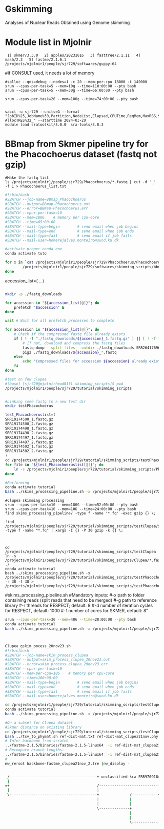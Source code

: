 # Gskimming
 Analyses of Nuclear Reads Obtained using Genome skimming

# Module list in Mjolnir 
```  1) skmer/3.3.0   2) apples/20231016   3) fasttree/2.1.11   4) mash/2.3   5) fastme/2.1.6.1  /projects/mjolnir1/people/sjr729/softwares/guppy-64 ```

#if CONSULT used, it needs a lot of memory
```
#salloc --qos=debug --nodes=1 -c 20 --mem-per-cpu 18000 -t 140000
srun --cpus-per-task=5 --mem=10g --time=110:00:00 --pty bash
srun --cpus-per-task=5 --mem=30g --time=66:00:00 --pty bash

srun --cpus-per-task=20 --mem=100g --time=74:00:00 --pty bash


sacct -u sjr729 --units=G --format "JobID%25,JobName%30,Partition,NodeList,Elapsed,CPUTime,ReqMem,MaxRSS,State%15, AllocTRES%32_" --starttime 2024-03-20
module load sratoolkit/3.0.0  sra-tools/3.0.3
```

# BBmap from Skmer pipeline try for the Phacochoerus dataset (fastq not gzip)
```
#Make the fastq list
ls /projects/mjolnir1/people/sjr729/Phacochoerus/*.fastq | cut -d '_' -f 1 > Phacochoerus_list.txt
```

```bash
#!/bin/bash
#SBATCH --job-name=BBmap_Phacochoerus
#SBATCH --output=BBmap-Phacochoerus.out
#SBATCH --error=BBmap-Phacochoerus.err
#SBATCH --cpus-per-task=10
#SBATCH --mem=180G    # memory per cpu-core
#SBATCH --time=05:00:00
#SBATCH --mail-type=begin        # send email when job begins
#SBATCH --mail-type=end          # send email when job ends
#SBATCH --mail-type=fail         # send email if job fails
#SBATCH --mail-user=homerejalves.monteiro@sund.ku.dk

#activate proper conda env
conda activate tuto

for x in `cat /projects/mjolnir1/people/sjr729/Phacochoerus/Phacochoerus_list.txt`; do 
        /projects/mjolnir1/people/sjr729/softwares/skimming_scripts/bbmap_pipeline.sh ${x}_1.fastq ${x}_2.fastq ${x}_merged.fastq
done 

```
accession_list=(
...)

```bash

mkdir -p ./fastq_downloads

for accession in "${accession_list[@]}"; do
    prefetch "$accession" &
done

wait # Wait for all prefetch processes to complete

for accession in "${accession_list[@]}"; do
    # Check if the compressed fastq file already exists
    if [ ! -f "./fastq_downloads/${accession}_1.fastq.gz" ] || [ ! -f "./fastq_downloads/${accession}_2.fastq.gz" ]; then
        # If not, download and compress the fastq files
        fastq-dump --split-files --outdir ./fastq_downloads SRR26417696
        pigz ./fastq_downloads/${accession}_*.fastq
    else
        echo "Compressed files for accession ${accession} already exist, skipping."
    fi
done
```


```bash
#test on few clupea
#(base) [sjr729@mjolnirhead01fl skimming_scripts]$ pwd
/projects/mjolnir1/people/sjr729/tutorial/skimming_scripts


#Linking some fastq to a new test dir 
mkdir testPhacochoerus

test_Phacochoeruslist=(
SRR19174500_1.fastq.gz
SRR19174500_2.fastq.gz
SRR19174498_1.fastq.gz
SRR19174498_2.fastq.gz
SRR19174497_1.fastq.gz
SRR19174497_2.fastq.gz
SRR19174502_1.fastq.gz
SRR19174502_2.fastq.gz
)
cd /projects/mjolnir1/people/sjr729/tutorial/skimming_scripts/testPhacochoerus
for file in "${test_Phacochoeruslist[@]}"; do
    ln -s /projects/mjolnir1/people/sjr729/tutorial/skimming_scripts/Phacochoerus/"$file" .
done

#Performing 
conda activate tutorial
bash ../skims_processing_pipeline.sh -x /projects/mjolnir1/people/sjr729/tutorial/skimming_scripts/testPhacochoerus
```



```
#Clupea skimming processing
srun --cpus-per-task=10 --mem=180G --time=52:00:00 --pty bash
srun --cpus-per-task=10 --mem=10G --time=24:00:00 --pty bash
find skims_processing_pipeline/ -type f -name '*.fq' -exec gzip {} \;

find /projects/mjolnir1/people/sjr729/tutorial/skimming_scripts/testClupea/skims_processing_pipeline/ -type f -name "*.fq" | xargs -I {} -P 30 gzip -k {} \;



cd /projects/mjolnir1/people/sjr729/tutorial/skimming_scripts/testClupea
ln -s /projects/mjolnir1/people/sjr729/tutorial/skimming_scripts/Clupea/*.fastq.gz ./
conda activate tutorial
bash ../skims_processing_pipeline.sh -x /projects/mjolnir1/people/sjr729/tutorial/skimming_scripts/testPhacochoerus -r 30 -f 30 > /projects/mjolnir1/people/sjr729/tutorial/skimming_scripts/testPhacochoerus.log
```

#skims_processing_pipeline.sh
#Mandatory inputs:
#-x  path to folder containing reads (split reads that need to be merged)
#-g  path to reference library
#-r  threads for RESPECT; default: 8
#-d  number of iteration cycles for RESPECT, default: 1000
#-f  number of cores for SKMER, default: 8"



```bash
srun --cpus-per-task=30 --mem=40G --time=20:00:00 --pty bash
conda activate tutorial
bash ../skims_processing_pipeline.sh -x /projects/mjolnir1/people/sjr729/tutorial/skimming_scripts/testMagpie -r 39 -f 39 > /projects/mjolnir1/people/sjr729/tutorial/skimming_scripts/testMagpie_11feb24_screen.log



Clupea_gskim_pocess_20nov23.sh
#!/bin/bash
#SBATCH --job-name=skim_process_clupea
#SBATCH --output=skim_process_clupea_20nov23.out
#SBATCH --error=skim_process_clupea_20nov23.err
#SBATCH --cpus-per-task=10
#SBATCH --mem-per-cpu=18G    # memory per cpu-core
#SBATCH --time=100:00:00
#SBATCH --mail-type=begin        # send email when job begins
#SBATCH --mail-type=end          # send email when job ends
#SBATCH --mail-type=fail         # send email if job fails
#SBATCH --mail-user=homerejalves.monteiro@sund.ku.dk

cd /projects/mjolnir1/people/sjr729/tutorial/skimming_scripts/testClupea
conda activate tutorial
bash ../skims_processing_pipeline.sh -x /projects/mjolnir1/people/sjr729/tutorial/skimming_scripts/testClupea -r 56 -f 56 > /projects/mjolnir1/people/sjr729/tutorial/skimming_scripts/testClupea/skim_process_clupea_18dec23_screen.log
```

```bash
#On a subset for Clupea dataset
#Skmer distance on existing library
cd /projects/mjolnir1/people/sjr729/tutorial/skimming_scripts/testClupea
bash ../tsv_to_phymat.sh ref-dist-mat.txt ref-dist-mat_clupea21nov.phy
# Infer backbone from scratch
../fastme-2.1.5/binaries/fastme-2.1.5-linux64  -i ref-dist-mat_clupea21nov.phy  -o backbone-fastme_clupea21nov.tre
# Recompute branch lengths:
../fastme-2.1.5/binaries/fastme-2.1.5-linux64  -i ref-dist-mat_clupea21nov.phy  -o backbone-fastme_clupea21nov_2.tre -u backbone-fastme_clupea21nov.tre
#
nw_reroot backbone-fastme_clupea21nov_2.tre |nw_display -


 /----------------------------------------+ unclassified-kra ERR9709184: Kadriorg Wreck, Estonia, 14th century
 |
=+                                        /---------------------------------------------------+ unclassified-kra ERR9709103: Giecz, Poland, 9th-13th century
 |                                        |
 \----------------------------------------+              /------------+ unclassified-kra ERR9709099: Giecz, Poland, 9th-13th century
                                          |              |
                                          |              |                             /-----------------------------------------+ unclassified-kra ERR9709108: Giecz, Poland, 9th-13th century
                                          \--------------+                         /---+
                                                         |                         |   \-----------------------------------+ unclassified-kra ERR9709094: Giecz, Poland, 9th-13th century
                                                         |                         |
                                                         \-------------------------+     /--------------------------------------------+ unclassified-kra ERR9709123: Mala Nieszawka, Poland, 14th-15th century
                                                                                   |     |
                                                                                   |     |    /----------------------------------+ unclassified-kra ERR9709092: Giecz, Poland, 9th-13th century
                                                                                   \-----+    |
                                                                                         |    |  /---------------------------------------+ unclassified-kra ERR9709199: Selso-Vestby, Denmark, 1290-1380 CE
                                                                                         \----+  |
                                                                                              |  |                                           /--------------+ unclassified-kra ERR9709180: Kolowbrzweg Budzistowo, Poland, 750-850 CE
                                                                                              |  |                                           |
                                                                                              |  /-------------------------------------------+              /--------------+ unclassified-kra ERR9709174: BAL_22_HER054, Kolowbrzweg Budzistowo, Poland, 750-850 CE
                                                                                              \--|                                           |              |
                                                                                                 |                                           \--------------+         /-------------------+ unclassified-kra ERR9709173: BAL_22_HER052b, Kolowbrzweg Budzistowo, Poland, 750-850 CE
                                                                                                 |                                                          \---------+
                                                                                                 |                                                                    \---------+ unclassified-kra ERR9709172: BAL_22_HER052a, Kolowbrzweg Budzistowo, Poland, 750-850 CE
                                                                                                 |          /----------------------------------+ unclassified-kra ERR9709155: BAL_22_HER045a,  Kolowbrzweg Budzistowo, Poland, 750-850 CE
                                                                                                 /----------+
                                                                                                 |          \-------------+ unclassified-kra ERR9709149: BAL_22_HER042a,  Kolowbrzweg Budzistowo, Poland, 750-850 CE
                                                                                                 |
                                                                                                /----------------------------------+ unclassified-kra ERR9709124: BAL_22_HER009a, Mala Nieszawka, Poland, 14th-15th century
                                                                                                ||
                                                                                                ||   /--+ unclassified-kra ERR9709109: BAL_22_HER005a,  Giecz, Poland, 9th-13th century
                                                                                                ||   |
                                                                                                |\   |        / unclassified-kra ERR9709101: BAL_22_HER003c, Giecz, Poland, 9th-13th century
                                                                                                |    |   /----+
                                                                                                |    |   |    \+ unclassified-kra ERR9709100: BAL_22_HER003b, Giecz, Poland, 9th-13th century
                                                                                                \----+   |     /--------+ unclassified-kra ERR9709107: BAL_22_HER004d, Giecz, Poland, 9th-13th century
                                                                                                     |   |  /--+
                                                                                                     |   |  |  \-----+ unclassified-kra ERR9709093: BAL_22_HER001b, Giecz, Poland, 9th-13th century
                                                                                                     |   |  |
                                                                                                     |   |  | /+ unclassified-kra ERR9709096: BAL_22_HER002b, Giecz, Poland, 9th-13th century
                                                                                                     \---+  | |
                                                                                                         |  | |      /------+ unclassified-kra ERR9709198: BAL_22_HER118b, Selso-Vestby, Denmark, 1290-1380 CE
                                                                                                         |  | |      |
                                                                                                         |  | |      |          /----------+ unclassified-kra ERR9709191: BAL_22_HER112b, Selso-Vestby, Denmark, 1290-1380 CE
                                                                                                         |  | |      | /--------+
                                                                                                         |  | |      | |        \----------------------------------------------+ unclassified-kra ERR9709190: BAL_22_HER112a, Selso-Vestby, Denmark, 1290-1380 CE
                                                                                                         |  | |     /+ |
                                                                                                         |  | |     || |               /--------+ unclassified-kra ERR9709158: BAL_22_HER045d, Selso-Vestby, Denmark, 1290-1380 CE
                                                                                                         \--+ |     || |               |
                                                                                                            | |     || |             /-/---------+ unclassified-kra ERR9709147: BAL_22_HER041a, Truso Janów Pomorski, Poland, 800-850 CE
                                                                                                            | |     || |             | |
                                                                                                            | |     |\-+             | \ /-----------+ unclassified-kra ERR9709145: BAL_22_HER039e, Truso Janów Pomorski, Poland, 800-850 CE
                                                                                                            | |     |  |             | | |
                                                                                                            | |     |  |             | \-+/--------------+ unclassified-kra ERR9709134: BAL_22_HER037b, Truso Janów Pomorski, Poland, 800-850 CE
                                                                                                            | |     |  |       /-----+   ||
                                                                                                            | |     |  |       |     |   \+    /+ unclassified-kra ERR9709132: BAL_22_HER036d, Truso Janów Pomorski, Poland, 800-850 CE
                                                                                                            | |     |  |       |     |    \----+
                                                                                                            | |     |  \-------+     |         \-------------------------+ unclassified-kra ERR9709130: BAL_22_HER036b, Truso Janów Pomorski, Poland, 800-850 CE
                                                                                                            | |     |          |     |
                                                                                                            | |     |          |     \------------------------------------+ unclassified-kra ERR9709142: BAL_22_HER039b, Truso Janów Pomorski, Poland, 800-850 CE
                                                                                                            \-+     |          |
                                                                                                              |     /          \------+ unclassified-kra ERR9709144: BAL_22_HER039d, Truso Janów Pomorski, Poland, 800-850 CE
                                                                                                              |     |
                                                                                                              |     |          /---------------------------------+ unclassified-kra ERR9709196: BAL_22_HER117, Selso-Vestby, Denmark, 1290-1380 CE
                                                                                                              |     |         /+
                                                                                                              |     |   /-----+\----------------------------------+ unclassified-kra ERR9709115: BAL_22_HER006c, Mala Nieszawka, Poland, 14th-15th century
                                                                                                              |     |   |     |
                                                                                                              |     |   | /   \----+ unclassified-kra ERR9709114: BAL_22_HER006b, Mala Nieszawka, Poland, 14th-15th century
                                                                                                              |     |   | |
                                                                                                              |     |   \-+-----+ unclassified-kra ERR9709127: BAL_22_HER009d,  Mala Nieszawka, Poland, 14th-15th century
                                                                                                              |     | /---+
                                                                                                              |     | |   |                              | unclassified-kra ERR9709136: BAL_22_HER038b, Truso Janów Pomorski, Poland, 800-850 CE
                                                                                                              |     |/+   \---------------------------------+
                                                                                                              |     |||                                     \------+ unclassified-kra ERR9709135: BAL_22_HER038a, Truso Janów Pomorski, Poland, 800-850 CE
                                                                                                              |     |||
                                                                                                              |     /+\+ unclassified-kra ERR9709125: BAL_22_HER009b, Mala Nieszawka, Poland, 14th-15th century
                                                                                                              |     ||
                                                                                                              |     \\-+ unclassified-kra ERR9709126: BAL_22_HER009c, Mala Nieszawka, Poland, 14th-15th century 
                                                                                                              |     |
                                                                                                              |     \-----+ unclassified-kra ERR9709118: BAL_22_HER007c, Mala Nieszawka, Poland, 14th-15th century  
                                                                                                              |     |
                                                                                                              |     | /-+ unclassified-kra ERR9709240: BAL_22_M-HER052, Kalmarsund, Sweden, 2010
                                                                                                              \-----+ |
                                                                                                                    | /-+ unclassified-kra ERR9709243: BAL_22_M-HER055, Kalix, Finland, 2002
                                                                                                                    | |
                                                                                                                    | /+ unclassified-kra ERR9709223: BAL_22_M-HER023, Idefjord - Inner, Norway, 2010
                                                                                                                    | \
                                                                                                                    | \ unclassified-kra ERR9709203: BAL_22_M-HER002, Karmoy, Norway, 2002
                                                                                                                    | |
                                                                                                                    | \-+ unclassified-kra ERR9709219: BAL_22_M-HER019, Kalmarsund, Sweden, 2010
                                                                                                                    | |
                                                                                                                    | \-+ unclassified-kra ERR9709218: BAL_22_M-HER018, Kalix, Finland, 2002
                                                                                                                    | |
                                                                                                                    | \-+ unclassified-kra ERR9709238: BAL_22_M-HER045, Idefjord - Outer, Norway, 2010
                                                                                                                    | |
                                                                                                                    | \-+ unclassified-kra ERR9709234: BAL_22_M-HER037, Måseskär, Sweden, 2003
                                                                                                                    | |
                                                                                                                    | \-+ unclassified-kra ERR9709235: BAL_22_M-HER038, Risor, Norway, 2003
                                                                                                                    | |
                                                                                                                    | \-+ unclassified-kra ERR9709208: BAL_22_M-HER008, More, Norway, 2002
                                                                                                                    | |
                                                                                                                    | \-+ unclassified-kra ERR9709249: BAL_22_M-HER062, Idefjord - Inner, Norway, 2010
                                                                                                                    \-+
                                                                                                                      /-+ unclassified-kra ERR9709214: BAL_22_M-HER014, Måseskär, Sweden, 2003
                                                                                                                      |
                                                                                                                      /-+ unclassified-kra ERR9709211: BAL_22_M-HER011, Risor, Norway, 2003
                                                                                                                      |
                                                                                                                    | unclassified-kra ERR9709232: BAL_22_M-HER035, Måseskär, Sweden, 2003
                                                                                                                      /
                                                                                                                      \-+ unclassified-kra ERR9709204: BAL_22_M-HER003, Karmoy, Norway, 2002
                                                                                                                      |
                                                                                                                      \-+ unclassified-kra ERR9709253: BAL_22_M-HER066, Risor, Norway, 2003

 |-----------------------------------|-----------------------------------|-----------------------------------|----------------------------------|-----------------------------------|------
 0                                0.05                                 0.1                                0.15                                0.2                                0.25
 substitutions/site



```


Magpie_gskim_pocess_20nov23.sh
#!/bin/bash
#SBATCH --job-name=skim_process_magpie
#SBATCH --output=skim_process_magpie_20nov23.out
#SBATCH --error=skim_process_magpie_20nov23.err
#SBATCH --cpus-per-task=35
#SBATCH --mem=200G    # memory per cpu-core
#SBATCH --time=300:00:00
#SBATCH --mail-type=begin        # send email when job begins
#SBATCH --mail-type=end          # send email when job ends
#SBATCH --mail-type=fail         # send email if job fails
#SBATCH --mail-user=homerejalves.monteiro@sund.ku.dk

cd /projects/mjolnir1/people/sjr729/tutorial/skimming_scripts/testMagpie
conda activate tutorial
bash ../skims_processing_pipeline.sh -x /projects/mjolnir1/people/sjr729/tutorial/skimming_scripts/testMagpie -r 32 -f 32 > /projects/mjolnir1/people/sjr729/tutorial/skimming_scripts/testMagpie/skim_process_magpie15dec23.log



##### Clupea redl fastq
```bash
cd /projects/mjolnir1/people/sjr729/tutorial/skimming_scripts/testHanClupea
#!/bin/bash

# Loop through each directory starting with SRR*
for dir in SRR*/; do
    cd "$dir" || continue  # Move into the directory, or skip if it doesn't exist

    # Check if there are .sra files in the directory
    shopt -s nullglob
    shopt -s dotglob

    sra_files=(SRR*.sra)  # Find .sra files

    if [ ${#sra_files[@]} -gt 0 ]; then
        # Convert .sra files to FASTQ
        for file in *.sra; do
            fastq-dump --split-files "$file"
        done

        # Remove .sra files
        rm -f *.sra
        pigz ./fastq_downloads/${accession}_*.fastq

    fi

    # Check if the directory is empty after removing .sra files
    if [ ! "$(ls -A .)" ]; then
        cd ..
        rm -r "$dir"  # Delete the directory if it's empty
    else
        cd ..
    fi
done
```
```bash
conda activate tutorial
bash ../skims_processing_pipeline.sh -x /projects/mjolnir1/people/sjr729/tutorial/skimming_scripts/testClupea -r 32 -f 32 > /projects/mjolnir1/people/sjr729/tutorial/skimming_scripts/testClupea/skim_process_clupea_11dec23_screen.log


srun --cpus-per-task=60 --mem=200G --time=72:00:00 --pty bash
conda activate tutorial
bash ../skims_processing_pipeline.sh -x /projects/mjolnir1/people/sjr729/tutorial/skimming_scripts/testClupea -r 56 -f 56 > /projects/mjolnir1/people/sjr729/tutorial/skimming_scripts/testClupea/skim_process_clupea_13dec23_screen.log
```


bash ../skims_processing_pipeline.sh -x /projects/mjolnir1/people/sjr729/tutorial/skimming_scripts/testMagpie -r 39 -f 39 > /projects/mjolnir1/people/sjr729/tutorial/skimming_scripts/testMagpie/skim_process_magpie_09jan24_screen.log









# 13dec23 bwa_mem
# pwd=/projects/mjolnir1/people/sjr729/tutorial/skimming_scripts/testClupea/angsd
# /projects/mjolnir1/people/sjr729/tutorial/skimming_scripts/testClupea/angsd/scripts/01_bwa_mem_launch.sh

```bash
#!/bin/bash

# Clean session

rm /projects/mjolnir1/people/sjr729/tutorial/skimming_scripts/testClupea/angsd/scripts/00_scripts/BWA*sh

# launch scripts for Colosse

for file in $(ls /projects/mjolnir1/people/sjr729/tutorial/skimming_scripts/testClupea/skims_processing_pipeline/kraken/*.fq.gz|sed -e 's/_.fq.gz//'|sort -u)

do

base=$(basename "$file")

        toEval="cat /projects/mjolnir1/people/sjr729/tutorial/skimming_scripts/testClupea/angsd/scripts/01_bwa_mem.sh | sed 's/__BASE__/$base/g'"; eval $toEval > /projects/mjolnir1/people/sjr729/tutorial/skimming_scripts/testClupea/angsd/scripts/BWA_$base.sh
done


#Submit jobs
for i in $(ls /projects/mjolnir1/people/sjr729/tutorial/skimming_scripts/testClupea/angsd/scripts/BWA*sh); do sbatch $i; done
```


# /projects/mjolnir1/people/sjr729/tutorial/skimming_scripts/testClupea/angsd/scripts/01_bwa_mem.sh
```bash
#!/bin/bash
#SBATCH --job-name=__BASE__bwa_clupea
#SBATCH --output=98_log_files/Map__BASE__bwa_clupea.out
#SBATCH --error=98_log_files/Map__BASE__bwa_clupea.err
#SBATCH --cpus-per-task=10
#SBATCH --mem=25g   
#SBATCH --time=15:00:00
#SBATCH --mail-type=begin        # send email when job begins
#SBATCH --mail-type=end          # send email when job ends
#SBATCH --mail-type=fail         # send email if job fails
#SBATCH --mail-user=homerejalves.monteiro@sund.ku.dk

# Load all required modules for the job
module load gcc/8.2.0
module load bwa/0.7.17
module load samtools/1.18

# Global variables
DATAOUTPUT="/projects/mjolnir1/people/sjr729/tutorial/skimming_scripts/testClupea/angsd/mapped"
DATAINPUT="/projects/mjolnir1/people/sjr729/tutorial/skimming_scripts/testClupea/skims_processing_pipeline/kraken/"
GENOME="/projects/mjolnir1/people/sjr729/tutorial/skimming_scripts/genomeClupea/ncbi_dataset/data/GCA_900700415.2/GCA_900700415.2_Ch_v2.0.2_genomic.fna"
base=__BASE__


#     Align reads
    echo "Aligning $base"
    ID=$(echo "@RG\tID:$base\tSM:$base\tPL:Illumina")

  # Align reads 1 step
    bwa mem -t "$NCPU" \
        -R "$ID" \
        "$GENOME" \
        "$DATAINPUT"/"$base"_fq.gz >"$DATAOUTPUT"/"$base".sam


        # Create bam file
    echo "Creating bam for $base"

    samtools view -bS -h -q 20 -F 4 \
    "$DATAOUTPUT"/"$base".sam >"$DATAOUTPUT"/"$base".bam


     echo "Creating sorted bam for $base"
        samtools sort "$DATAOUTPUT"/"$base".bam -o "$DATAOUTPUT"/"$base".sort.minq20.bam
        samtools index "$DATAOUTPUT"/"$base".sort.minq20.bam
   
   # Clean up
    echo "Removing "$DATAOUTPUT"/"$base".sam"
    echo "Removing "$DATAOUTPUT"/"$base".bam"

        rm "$DATAOUTPUT"/"$base".sam
        rm "$DATAOUTPUT"/"$base".bam

```
# Load all required modules for the job
module load gcc/8.2.0
module load bwa/0.7.17
module load samtools/1.18

# Global variables
DATAOUTPUT="/projects/mjolnir1/people/sjr729/tutorial/skimming_scripts/testClupea/angsd/mapped"
DATAINPUT="/projects/mjolnir1/people/sjr729/tutorial/skimming_scripts/testClupea/skims_processing_pipeline/kraken/"
GENOME="/projects/mjolnir1/people/sjr729/tutorial/skimming_scripts/genomeClupea/ncbi_dataset/data/GCA_900700415.2/GCA_900700415.2_Ch_v2.0.2_genomic.fna"


#     Align reads
    echo "Aligning $base"
    ID=$(echo "@RG\tID:$base\tSM:$base\tPL:Illumina")

  # Align reads 1 step
    bwa mem -t "$NCPU" \
        -R "$ID" \
        "$GENOME" \
        "$DATAINPUT"/"$base"_fq.gz >"$DATAOUTPUT"/"$base".sam


        # Create bam file
    echo "Creating bam for $base"

    samtools view -bS -h -q 20 -F 4 \
    "$DATAOUTPUT"/"$base".sam >"$DATAOUTPUT"/"$base".bam


     echo "Creating sorted bam for $base"
        samtools sort "$DATAOUTPUT"/"$base".bam -o "$DATAOUTPUT"/"$base".sort.minq20.bam
        samtools index "$DATAOUTPUT"/"$base".sort.minq20.bam

   # Clean up
    echo "Removing "$DATAOUTPUT"/"$base".sam"
    echo "Removing "$DATAOUTPUT"/"$base".bam"

        rm "$DATAOUTPUT"/"$base".sam
        rm "$DATAOUTPUT"/"$base".bam


# 18dec MarkDuplicates launcher 02_MarkDuplicates_clipOverlap_launch.sh
```bash
#!/bin/bash

# Clean session

rm 00_scripts/MARKDUP*sh

# launch scripts for Colosse

for file in $(ls /projects/mjolnir1/people/sjr729/tutorial/skimming_scripts/testClupea/angsd/mapped/*sort*.bam|sed -e 's/.sort.minq20.bam//g'|sort -u)
do

base=$(basename "$file")

	toEval="cat /projects/mjolnir1/people/sjr729/tutorial/skimming_scripts/testClupea/angsd/scripts/02_MarkDuplicates_clipOverlap.sh | sed 's/__BASE__/$base/g'"; eval $toEval > /projects/mjolnir1/people/sjr729/tutorial/skimming_scripts/testClupea/angsd/scripts/MARKDUP_$base.sh
done


#Submit jobs
for i in $(ls /projects/mjolnir1/people/sjr729/tutorial/skimming_scripts/testClupea/angsd/scripts/MARKDUP*sh); do sbatch $i; done
```

# 18dec MarkDuplicates +realigned code 02_MarkDuplicates_clipOverlap.sh
```bash
#!/bin/bash
#SBATCH --job-name=markdupnClip__BASE__
#SBATCH --output=98_log_files/DuplicateClip/__BASE__markdnClip.out
#SBATCH --error=98_log_files/DuplicateClip/__BASE__markdnClip.err
#SBATCH --cpus-per-task=10
#SBATCH --mem=25g   
#SBATCH --time=15:00:00
#SBATCH --mail-type=begin        # send email when job begins
#SBATCH --mail-type=end          # send email when job ends
#SBATCH --mail-type=fail         # send email if job fails
#SBATCH --mail-user=homerejalves.monteiro@sund.ku.dk


# Go to the directory from where the job was submitted (initial directory is $HOME)
echo Working directory is $PBS_O_WORKDIR
cd /projects/mjolnir1/people/sjr729/tutorial/skimming_scripts/testClupea/angsd/

### Here follows the user commands:
# Define number of processors
NPROCS=`wc -l < $PBS_NODEFILE`
echo This job has allocated $NPROCS nodes
TIMESTAMP=$(date +%Y-%m-%d_%Hh%Mm%Ss)


#loading modules
module load jdk/1.8.0_291  picard/2.27.5  parallel/20230822   java-jdk/8.0.112   bamutil/1.0.15  python/3.11.3   openjdk/17.0.8  samtools/1.18
module load  jdk/1.8.0_291   picard/2.27.5  parallel/20230822 java-jdk/8.0.112 bamutil/1.0.15 python/3.11.3 openjdk/17.0.8 samtools/1.18 gatk/3.8

# Global variables
DATAOUTPUT="/projects/mjolnir1/people/sjr729/tutorial/skimming_scripts/testClupea/angsd/dedup"
DATAINPUT="/projects/mjolnir1/people/sjr729/tutorial/skimming_scripts/testClupea/angsd/mapped"
base=__BASE__

#tryout with NO CIGAR on MarkDuplicates
picard MarkDuplicates \
I="$DATAINPUT"/"$base".sort.minq20.bam \
O="$DATAOUTPUT"/"$base".nocig.dedup.minq20.bam \
M="$DATAOUTPUT"/"$base".duprmmetrics.txt \
REMOVE_DUPLICATES=true VALIDATION_STRINGENCY=SILENT

wait 

#scripts ClipOverlap with NO CIGAR on MarkDuplicates
/projects/mjolnir1/apps/conda/bamutil-1.0.15/bin/bam clipOverlap \
--in "$DATAOUTPUT"/"$base".nocig.dedup.minq20.bam \
--out "$DATAOUTPUT"/"$base".nocig.dedup_clipoverlap.minq20.bam \
--stats

wait

#ressources
module load samtools/1.12
module load parallel/20160822
module load java/1.8.0
module load bamutil/1.0.14
module load gatk/3.8-0
module load jre/1.8.0-openjdk
module load picard-tools/2.25.2

# Global variables
DATAOUTPUT="/projects/mjolnir1/people/sjr729/tutorial/skimming_scripts/testClupea/angsd/realigned"
DATAINPUT="/projects/mjolnir1/people/sjr729/tutorial/skimming_scripts/testClupea/angsd/dedup"
GENOME="/projects/mjolnir1/people/sjr729/tutorial/skimming_scripts/genomeClupea/ncbi_dataset/data/GCA_900700415.2/GCA_900700415.2_Ch_v2.0.2_genomic.fna"

#move to present working dir
cd $PBS_O_WORKDIR

base=__BASE__

#scripts
#fasta seq dictionary file ref picard
#picard CreateSequenceDictionary R= $GENOME
#-fai ref
#samtools faidx $GENOME

# Index bam files
samtools index "$DATAINPUT"/"$base".nocig.dedup_clipoverlap.minq20.bam 

## Create list of potential in-dels nocig
java -jar /projects/mjolnir1/apps/conda/gatk-3.8/GenomeAnalysisTK-3.8-0-ge9d806836/GenomeAnalysisTK.jar -T RealignerTargetCreator -R $GENOME \
-I "$DATAINPUT"/"$base".nocig.dedup_clipoverlap.minq20.bam  \
-o "$DATAOUTPUT"/"$base".all_samples_for_indel_realigner.nocig.minq20.intervals 

wait

## Run the indel realigner tool nocig
java -jar /projects/mjolnir1/apps/conda/gatk-3.8/GenomeAnalysisTK-3.8-0-ge9d806836/GenomeAnalysisTK.jar \
-T IndelRealigner \
-R $GENOME \
-I "$DATAINPUT"/"$base".nocig.dedup_clipoverlap.minq20.bam \
-targetIntervals "$DATAOUTPUT"/"$base".all_samples_for_indel_realigner.nocig.minq20.intervals \
--consensusDeterminationModel USE_READS --nWayOut _minq20.nocig.realigned.bam

##
mv *realigned.bam realigned/
mv *realigned.bai realigned/

```















# Full launcher
```bash
#!/bin/bash

# Clean session

rm /projects/mjolnir1/people/sjr729/tutorial/skimming_scripts/testClupea/angsd/scripts/scripts/FULLANGSDPROCESS*sh

# launch scripts for Colosse

for file in $(ls /projects/mjolnir1/people/sjr729/tutorial/skimming_scripts/testClupea/skims_processing_pipeline/consult/*__merged|sed -e 's/__merged//'|sort -u)

do

base=$(basename "$file")

        toEval="cat /projects/mjolnir1/people/sjr729/tutorial/skimming_scripts/testClupea/angsd/scripts/full_AngsdProcess.sh | sed 's/__BASE__/$base/g'"; eval $toEval > /projects/mjolnir1/people/sjr729/tutorial/skimming_scripts/testClupea/angsd/scripts/FULLANGSDPROCESS_$base.sh
done


#Submit jobs
for i in $(ls /projects/mjolnir1/people/sjr729/tutorial/skimming_scripts/testClupea/angsd/scripts/FULLANGSDPROCESS*sh); do sbatch $i; done
```

# Full angsd preprocess
```bash
#!/bin/bash
#SBATCH --job-name=__BASE__FULLANGSDPROCESS
#SBATCH --output=98_log_files/__BASE__fullangsdprocees.out
#SBATCH --error=98_log_files/__BASE__fullangsdprocees.err
#SBATCH --cpus-per-task=10
#SBATCH --mem=25g   
#SBATCH --time=15:00:00
#SBATCH --mail-type=begin        # send email when job begins
#SBATCH --mail-type=end          # send email when job ends
#SBATCH --mail-type=fail         # send email if job fails
#SBATCH --mail-user=homerejalves.monteiro@sund.ku.dk

#pwd
cd /projects/mjolnir1/people/sjr729/tutorial/skimming_scripts/testClupea/angsd/
#fasta seq dictionary file ref picard
#picard CreateSequenceDictionary R= $GENOME
#-fai ref
#samtools faidx $GENOME


#module
module load gcc/8.2.0 bwa/0.7.17 samtools/1.18  jdk/1.8.0_291  picard/2.27.5  parallel/20230822 java-jdk/8.0.112 bamutil/1.0.15 python/3.11.3 openjdk/17.0.8 gatk/3.8 

module load gcc/8.2.0 bwa/0.7.17 samtools/1.18  jdk/1.8.0_291  picard/2.27.5  parallel/20230822 java-jdk/8.0.112 bamutil/1.0.15 python/3.11.3 openjdk/17.0.8  gatk-framework/


# Global variables
DATAOUTPUT="/projects/mjolnir1/people/sjr729/tutorial/skimming_scripts/testClupea/angsd/mapped"
DATAINPUT="/projects/mjolnir1/people/sjr729/tutorial/skimming_scripts/testClupea/skims_processing_pipeline/consult/"
GENOME="/projects/mjolnir1/people/sjr729/tutorial/skimming_scripts/genomeClupea/ncbi_dataset/data/GCA_900700415.2/GCA_900700415.2_Ch_v2.0.2_genomic.fna"
base=__BASE__

### BWA ###
#     Align reads
    echo "Aligning $base"
    ID=$(echo "@RG\tID:$base\tSM:$base\tPL:Illumina")

  # Align reads 1 step
    bwa mem -t "$NCPU" \
        -R "$ID" \
        "$GENOME" \
        "$DATAINPUT"/"$base"__merged > "$DATAOUTPUT"/"$base".sam


        # Create bam file
    echo "Creating bam for $base"

    samtools view -bS -h -q 20 -F 4 \
    "$DATAOUTPUT"/"$base".sam >"$DATAOUTPUT"/"$base".bam


     echo "Creating sorted bam for $base"
        samtools sort "$DATAOUTPUT"/"$base".bam -o "$DATAOUTPUT"/"$base".sort.minq20.bam
        samtools index "$DATAOUTPUT"/"$base".sort.minq20.bam
   
   # Clean up
    echo "Removing "$DATAOUTPUT"/"$base".sam"
    echo "Removing "$DATAOUTPUT"/"$base".bam"

        rm "$DATAOUTPUT"/"$base".sam
        rm "$DATAOUTPUT"/"$base".bam

wait

### Mark 'n' clip duplicates ###
# Global variables
DATAOUTPUT="/projects/mjolnir1/people/sjr729/tutorial/skimming_scripts/testClupea/angsd/dedup"
DATAINPUT="/projects/mjolnir1/people/sjr729/tutorial/skimming_scripts/testClupea/angsd/mapped"

#tryout with NO CIGAR on MarkDuplicates
picard MarkDuplicates \
I="$DATAINPUT"/"$base".sort.minq20.bam \
O="$DATAOUTPUT"/"$base".nocig.dedup.minq20.bam \
M="$DATAOUTPUT"/"$base".duprmmetrics.txt \
REMOVE_DUPLICATES=true VALIDATION_STRINGENCY=SILENT

wait 

#scripts ClipOverlap with NO CIGAR on MarkDuplicates
/projects/mjolnir1/apps/conda/bamutil-1.0.15/bin/bam clipOverlap \
--in "$DATAOUTPUT"/"$base".nocig.dedup.minq20.bam \
--out "$DATAOUTPUT"/"$base".nocig.dedup_clipoverlap.minq20.bam \
--stats

wait


### Realign around indels ###
# Global variables
DATAOUTPUT="/projects/mjolnir1/people/sjr729/tutorial/skimming_scripts/testClupea/angsd/realigned"
DATAINPUT="/projects/mjolnir1/people/sjr729/tutorial/skimming_scripts/testClupea/angsd/dedup"
GENOME="/projects/mjolnir1/people/sjr729/tutorial/skimming_scripts/genomeClupea/ncbi_dataset/data/GCA_900700415.2/GCA_900700415.2_Ch_v2.0.2_genomic.fna"

#move to present working dir
cd /projects/mjolnir1/people/sjr729/tutorial/skimming_scripts/testClupea/angsd/


# Index bam files
samtools index "$DATAINPUT"/"$base".nocig.dedup_clipoverlap.minq20.bam 

wait 

## Create list of potential in-dels nocig
java -jar /projects/mjolnir1/apps/conda/gatk-3.8/GenomeAnalysisTK-3.8-0-ge9d806836/GenomeAnalysisTK.jar -T RealignerTargetCreator -R $GENOME \
-I "$DATAINPUT"/"$base".nocig.dedup_clipoverlap.minq20.bam  \
-o "$DATAOUTPUT"/"$base".all_samples_for_indel_realigner.nocig.minq20.intervals 

wait

## Run the indel realigner tool nocig
java -jar /projects/mjolnir1/apps/conda/gatk-3.8/GenomeAnalysisTK-3.8-0-ge9d806836/GenomeAnalysisTK.jar \
-T IndelRealigner \
-R $GENOME \
-I "$DATAINPUT"/"$base".nocig.dedup_clipoverlap.minq20.bam \
-targetIntervals "$DATAOUTPUT"/"$base".all_samples_for_indel_realigner.nocig.minq20.intervals \
--consensusDeterminationModel USE_READS --nWayOut _minq20.nocig.realigned.bam

##
mv *realigned.bam realigned/
mv *realigned.bai realigned/


```




```bash
cd /projects/mjolnir1/people/sjr729/tutorial/skimming_scripts/testClupea
conda activate tutorial
bash ../skims_processing_pipeline.sh -x /projects/mjolnir1/people/sjr729/tutorial/skimming_scripts/testClupea/fastq_downloads -r 36 -f 56 > /projects/mjolnir1/people/sjr729/tutorial/skimming_scripts/testClupea/Sprocess_clupeaAtmore_14djan23_screen.log
```


# For HanClupea
```bash
#!/bin/bash

# Directory containing the folders with .sra files
base_dir="/projects/mjolnir1/people/sjr729/tutorial/skimming_scripts/testHanClupea"

# Loop through each directory starting with SRR*
for dir in "$base_dir"/SRR*/; do
    echo "Checking directory: $dir"

    # Move into the directory, or skip if it doesn't exist
    cd "$dir" || continue

    # Check for existing .fastq.gz files in the directory
    if ls *.fastq.gz 1> /dev/null 2>&1; then
        echo "Skipped: .fastq.gz files already exist in $dir"
        # Return to the base directory and continue with next directory
        cd "$base_dir" || exit
        continue
    fi

    echo "Processing directory: $dir"

    # Enable globbing to match file names
    shopt -s nullglob
    shopt -s dotglob

    # Find .sra files in the directory
    sra_files=(./*.sra)

    if [ ${#sra_files[@]} -gt 0 ]; then
        # Convert .sra files to FASTQ and compress to .gz format
        for file in "${sra_files[@]}"; do
            accession=$(basename "$file" .sra)
            fastq-dump --split-files "$file" && pigz "${accession}"_*.fastq
        done

        # Remove .sra files after conversion
        rm -f ./*.sra
    fi

    # Return to the base directory
    cd "$base_dir" || exit
done

echo "All processing complete."
```

```bash
#!/bin/bash
#SBATCH --job-name=HanSkmin_sbatch
#SBATCH --output=Skmin_sbatch_14jan.out
#SBATCH --error=Skmin_sbatch_14jan.err
#SBATCH --ntasks=1
#SBATCH --cpus-per-task=40
#SBATCH --mem=240G # memory per cpu-core
#SBATCH --time=100:00:00
#SBATCH --mail-type=begin        # send email when job begins
#SBATCH --mail-type=end          # send email when job ends
#SBATCH --mail-type=fail         # send email if job fails
#SBATCH --mail-user=homerejalves.monteiro@sund.ku.dk


cd /projects/mjolnir1/people/sjr729/tutorial/skimming_scripts/testHanClupea
conda activate tutorial
bash ../skims_processing_pipeline.sh -x /projects/mjolnir1/people/sjr729/tutorial/skimming_scripts/testHanClupea/fastq_downloads  -r 38 -f 38 > /projects/mjolnir1/people/sjr729/tutorial/skimming_scripts/testHanClupea/Skmin_sbatch_16jan.log

sbatch --job-name=4xSkmin_sbatch --output=4xSkmin_sbatch_16jan.out --error=4xSkmin_sbatch_16jan.err --ntasks=1 --cpus-per-task=40 --mem=180G --time=100:00:00 --mail-type=begin --mail-type=end --mail-type=fail --mail-user=homerejalves.monteiro@sund.ku.dk --wrap="cd /projects/mjolnir1/people/sjr729/tutorial/skimming_scripts/testClupea && conda activate tutorial && bash ../skims_processing_pipeline.sh -x /projects/mjolnir1/people/sjr729/tutorial/skimming_scripts/testClupea -r 40 -f 40 "


```
Skmer's main strength lies in its ability to quickly estimate distances between lcWGS individuals, without a reference genome, reducing computing requirements and bioinformatics steps for monitoring populations. It is also a great alternative undistinguished taxa using mtDNA barcoding.

Modules (FST and MDS plots) need to incorporate statistics from Skmer to discard individuals and populations that do not meet certain thresholds for error rate, coverage, read length, genome size, and heterozygosity.

Ancient DNA specimens are not suitable for the current Skmer pipeline due to their significantly higher heterozygosity (θ).

Stronger genetic clustering was observed at sampling sites using ANGSD compared to Skmer, likely due to the removal of high LD regions.

Clear genetic breaks between ecotypes were identified by both methods. These methods highlight that many downstream applications of genome skims can be successfully performed if we have an accurate way to measure the distance between two genomes from which genome skims are generated.

Skmer can be upscaled to population diversity metrics estimation since the mean Hamming distance between samples is equivalent to heterozygosity. Fst (genetic differentiation) is defined based on the distance between samples, making Skmer well-suited for identifying structure in species at early stages of domestication and breeding.
